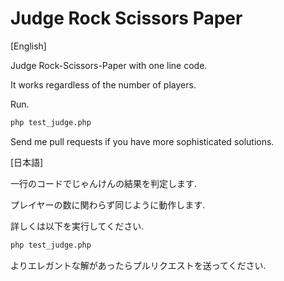 # Judge Rock Scissors Paper

[English]

Judge Rock-Scissors-Paper with one line code.

It works regardless of the number of players.

Run.

```sh
php test_judge.php
```

Send me pull requests if you have more sophisticated solutions.

[日本語]

一行のコードでじゃんけんの結果を判定します.

プレイヤーの数に関わらず同じように動作します.

詳しくは以下を実行してください.

```sh
php test_judge.php
```

よりエレガントな解があったらプルリクエストを送ってください.
